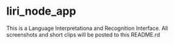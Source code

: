 # liri_node_app

This is a Language Interpretationa and Recognition Interface.
All screenshots and short clips will be posted to this README.rd
